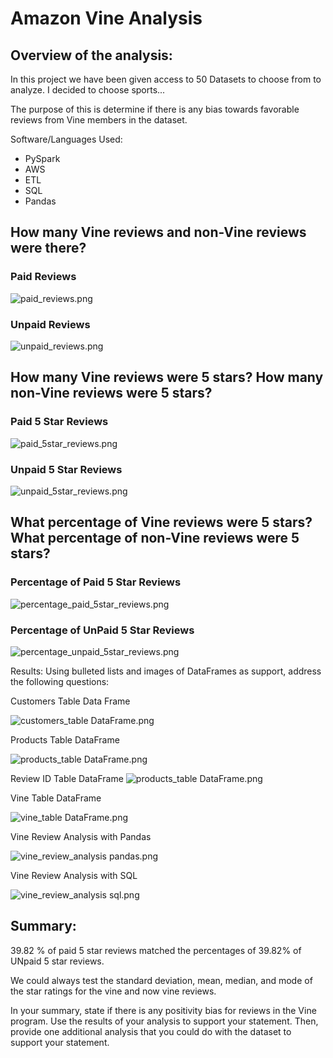 # Amazon Vine Analysis

## Overview of the analysis: 

In this project we have been given access to 50 Datasets to choose from to analyze. I decided to choose sports...

The purpose of this is determine if there is any bias towards favorable reviews from Vine members in the dataset.

Software/Languages Used: 

* PySpark 
* AWS 
* ETL 
* SQL
* Pandas

## How many Vine reviews and non-Vine reviews were there?

### Paid Reviews

![paid_reviews.png](https://github.com/ABorden23/Amazon_Vine_Analysis/blob/main/resources/paid_reviews.png)

### Unpaid Reviews

![unpaid_reviews.png](https://github.com/ABorden23/Amazon_Vine_Analysis/blob/main/resources/unpaid_reviews.png)

## How many Vine reviews were 5 stars? How many non-Vine reviews were 5 stars?

### Paid 5 Star Reviews

![paid_5star_reviews.png](https://github.com/ABorden23/Amazon_Vine_Analysis/blob/main/resources/paid_5star_reviews.png)

### Unpaid 5 Star Reviews

![unpaid_5star_reviews.png](https://github.com/ABorden23/Amazon_Vine_Analysis/blob/main/resources/unpaid_5star_reviews.png)

## What percentage of Vine reviews were 5 stars? What percentage of non-Vine reviews were 5 stars?

### Percentage of Paid 5 Star Reviews

![percentage_paid_5star_reviews.png](https://github.com/ABorden23/Amazon_Vine_Analysis/blob/main/resources/percentage_paid_5star_reviews.png)

### Percentage of UnPaid 5 Star Reviews

![percentage_unpaid_5star_reviews.png](https://github.com/ABorden23/Amazon_Vine_Analysis/blob/main/resources/percentage_unpaid_5star_reviews.png)

Results: Using bulleted lists and images of DataFrames as support, address the following questions:

Customers Table Data Frame

![customers_table DataFrame.png](https://github.com/ABorden23/Amazon_Vine_Analysis/blob/main/resources/customers_table%20DataFrame.png)

Products Table DataFrame

![products_table DataFrame.png](https://github.com/ABorden23/Amazon_Vine_Analysis/blob/main/resources/products_table%20DataFrame.png)

Review ID Table DataFrame
![products_table DataFrame.png](https://github.com/ABorden23/Amazon_Vine_Analysis/blob/main/resources/review_id_table%20DataFrame.png)

Vine Table DataFrame

![vine_table DataFrame.png](https://github.com/ABorden23/Amazon_Vine_Analysis/blob/main/resources/%20vine_table%20DataFrame.png)

Vine Review Analysis with Pandas

![vine_review_analysis pandas.png](https://github.com/ABorden23/Amazon_Vine_Analysis/blob/main/resources/vine_review_analysis%20pandas.png)

Vine Review Analysis with SQL

![vine_review_analysis sql.png](https://github.com/ABorden23/Amazon_Vine_Analysis/blob/main/resources/vine_review_analysis%20sql.png)

## Summary: 

39.82 % of paid 5 star reviews matched the percentages of 39.82% of UNpaid 5 star reviews. 

We could always test the standard deviation, mean, median, and mode of the star ratings for the vine and now vine reviews.


In your summary, state if there is any positivity bias for reviews in the Vine program. Use the results of your analysis to support your statement. Then, provide one additional analysis that you could do with the dataset to support your statement.
